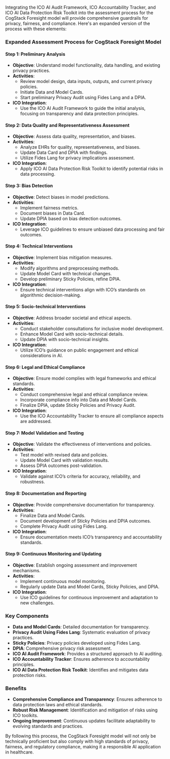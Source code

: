 Integrating the ICO AI Audit Framework, ICO Accountability Tracker, and ICO AI Data Protection Risk Toolkit into the assessment process for the CogStack Foresight model will provide comprehensive guardrails for privacy, fairness, and compliance. Here's an expanded version of the process with these elements:

### Expanded Assessment Process for CogStack Foresight Model

#### Step 1: Preliminary Analysis
- **Objective**: Understand model functionality, data handling, and existing privacy practices.
- **Activities**:
  - Review model design, data inputs, outputs, and current privacy policies.
  - Initiate Data and Model Cards.
  - Start preliminary Privacy Audit using Fides Lang and a DPIA.
- **ICO Integration**:
  - Use the ICO AI Audit Framework to guide the initial analysis, focusing on transparency and data protection principles.

#### Step 2: Data Quality and Representativeness Assessment
- **Objective**: Assess data quality, representation, and biases.
- **Activities**:
  - Analyze EHRs for quality, representativeness, and biases.
  - Update Data Card and DPIA with findings.
  - Utilize Fides Lang for privacy implications assessment.
- **ICO Integration**:
  - Apply ICO AI Data Protection Risk Toolkit to identify potential risks in data processing.

#### Step 3: Bias Detection
- **Objective**: Detect biases in model predictions.
- **Activities**:
  - Implement fairness metrics.
  - Document biases in Data Card.
  - Update DPIA based on bias detection outcomes.
- **ICO Integration**:
  - Leverage ICO guidelines to ensure unbiased data processing and fair outcomes.

#### Step 4: Technical Interventions
- **Objective**: Implement bias mitigation measures.
- **Activities**:
  - Modify algorithms and preprocessing methods.
  - Update Model Card with technical changes.
  - Develop preliminary Sticky Policies, refine DPIA.
- **ICO Integration**:
  - Ensure technical interventions align with ICO’s standards on algorithmic decision-making.

#### Step 5: Socio-technical Interventions
- **Objective**: Address broader societal and ethical aspects.
- **Activities**:
  - Conduct stakeholder consultations for inclusive model development.
  - Enhance Model Card with socio-technical details.
  - Update DPIA with socio-technical insights.
- **ICO Integration**:
  - Utilize ICO’s guidance on public engagement and ethical considerations in AI.

#### Step 6: Legal and Ethical Compliance
- **Objective**: Ensure model complies with legal frameworks and ethical standards.
- **Activities**:
  - Conduct comprehensive legal and ethical compliance review.
  - Incorporate compliance info into Data and Model Cards.
  - Finalize DPIA, update Sticky Policies and Privacy Audit.
- **ICO Integration**:
  - Use the ICO Accountability Tracker to ensure all compliance aspects are addressed.

#### Step 7: Model Validation and Testing
- **Objective**: Validate the effectiveness of interventions and policies.
- **Activities**:
  - Test model with revised data and policies.
  - Update Model Card with validation results.
  - Assess DPIA outcomes post-validation.
- **ICO Integration**:
  - Validate against ICO’s criteria for accuracy, reliability, and robustness.

#### Step 8: Documentation and Reporting
- **Objective**: Provide comprehensive documentation for transparency.
- **Activities**:
  - Finalize Data and Model Cards.
  - Document development of Sticky Policies and DPIA outcomes.
  - Complete Privacy Audit using Fides Lang.
- **ICO Integration**:
  - Ensure documentation meets ICO’s transparency and accountability standards.

#### Step 9: Continuous Monitoring and Updating
- **Objective**: Establish ongoing assessment and improvement mechanisms.
- **Activities**:
  - Implement continuous model monitoring.
  - Regularly update Data and Model Cards, Sticky Policies, and DPIA.
- **ICO Integration**:
  - Use ICO guidelines for continuous improvement and adaptation to new challenges.

### Key Components

- **Data and Model Cards**: Detailed documentation for transparency.
- **Privacy Audit Using Fides Lang**: Systematic evaluation of privacy practices.
- **Sticky Policies**: Privacy policies developed using Fides Lang.
- **DPIA**: Comprehensive privacy risk assessment.
- **ICO AI Audit Framework**: Provides a structured approach to AI auditing.
- **ICO Accountability Tracker**: Ensures adherence to accountability principles.
- **ICO AI Data Protection Risk Toolkit**: Identifies and mitigates data protection risks.

### Benefits

- **Comprehensive Compliance and Transparency**: Ensures adherence to data protection laws and ethical standards.
- **Robust Risk Management**: Identification and mitigation of risks using ICO toolkits.
- **Ongoing Improvement**: Continuous updates facilitate adaptability to evolving standards and practices.

By following this process, the CogStack Foresight model will not only be technically proficient but also comply with high standards of privacy, fairness, and regulatory compliance, making it a responsible AI application in healthcare.
